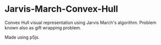 # Jarvis-March-Convex-Hull
Convex Hull visual representation using Jarvis March's algorithm. Problem known also as gift wrapping problem.


Made using p5js.
